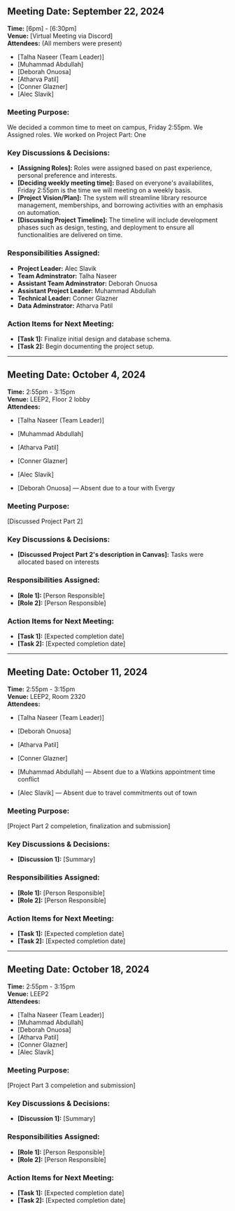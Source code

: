 ## Meeting Date: September 22, 2024
**Time:** [6pm] - [6:30pm]  
**Venue:** [Virtual Meeting via Discord]  
**Attendees:**  (All members were present)
- [Talha Naseer (Team Leader)]
- [Muhammad Abdullah]
- [Deborah Onuosa]
- [Atharva Patil]
- [Conner Glazner]
- [Alec Slavik]  

### Meeting Purpose:
We decided a common time to meet on campus, Friday 2:55pm.
We Assigned roles.
We worked on Project Part: One


### Key Discussions & Decisions:
- **[Assigning Roles]:** Roles were assigned based on past experience, personal preference and interests. 
- **[Deciding weekly meeting time]:** Based on everyone's availabilites, Friday 2:55pm is the time we will meeting on a weekly basis. 
- **[Project Vision/Plan]:** The system will streamline library resource management, memberships, and borrowing activities with an emphasis on automation.
- **[Discussing Project Timeline]:** The timeline will include development phases such as design, testing, and deployment to ensure all functionalities are delivered on time.


### Responsibilities Assigned:
- **Project Leader:** Alec Slavik
- **Team Adminstrator:** Talha Naseer
- **Assistant Team Adminstrator:** Deborah Onuosa
- **Assistant Project Leader:** Muhammad Abdullah
- **Technical Leader:** Conner Glazner
- **Data Adminstrator:** Atharva Patil


### Action Items for Next Meeting:
- **[Task 1]:** Finalize initial design and database schema.
- **[Task 2]:** Begin documenting the project setup.

---

## Meeting Date: October 4, 2024
**Time:** 2:55pm - 3:15pm  
**Venue:** LEEP2, Floor 2 lobby   
**Attendees:**  
- [Talha Naseer (Team Leader)]
- [Muhammad Abdullah]
- [Atharva Patil]
- [Conner Glazner]
- [Alec Slavik]

- [Deborah Onuosa] — Absent due to a tour with Evergy 

### Meeting Purpose:
[Discussed Project Part 2]

### Key Discussions & Decisions:
- **[Discussed Project Part 2's description in Canvas]:** Tasks were allocated based on interests


### Responsibilities Assigned:
- **[Role 1]:** [Person Responsible]  
- **[Role 2]:** [Person Responsible]  


### Action Items for Next Meeting:
- **[Task 1]:** [Expected completion date]
- **[Task 2]:** [Expected completion date]

---

## Meeting Date: October 11, 2024
**Time:** 2:55pm - 3:15pm  
**Venue:** LEEP2, Room 2320   
**Attendees:**  
- [Talha Naseer (Team Leader)]
- [Deborah Onuosa]
- [Atharva Patil]
- [Conner Glazner]

- [Muhammad Abdullah] — Absent due to a Watkins appointment time conflict
- [Alec Slavik] — Absent due to travel commitments out of town


### Meeting Purpose:
[Project Part 2 compeletion, finalization and submission]

### Key Discussions & Decisions:
- **[Discussion 1]:** [Summary]


### Responsibilities Assigned:
- **[Role 1]:** [Person Responsible]  
- **[Role 2]:** [Person Responsible]  


### Action Items for Next Meeting:
- **[Task 1]:** [Expected completion date]
- **[Task 2]:** [Expected completion date]

---

## Meeting Date: October 18, 2024
**Time:** 2:55pm - 3:15pm  
**Venue:** LEEP2   
**Attendees:**  
- [Talha Naseer (Team Leader)]
- [Muhammad Abdullah]
- [Deborah Onuosa]
- [Atharva Patil]
- [Conner Glazner]
- [Alec Slavik]


### Meeting Purpose:
[Project Part 3 compeletion and submission]

### Key Discussions & Decisions:
- **[Discussion 1]:** [Summary]


### Responsibilities Assigned:
- **[Role 1]:** [Person Responsible]  
- **[Role 2]:** [Person Responsible]  


### Action Items for Next Meeting:
- **[Task 1]:** [Expected completion date]
- **[Task 2]:** [Expected completion date]
